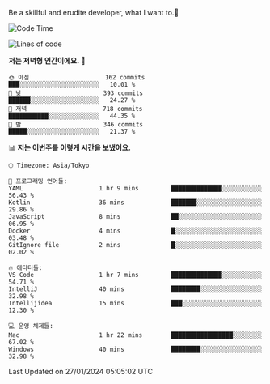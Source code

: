 Be a skillful and erudite developer, what I want to.👶

<!--START_SECTION:waka-->
![Code Time](http://img.shields.io/badge/Code%20Time-421%20hrs%2045%20mins-blue)

![Lines of code](https://img.shields.io/badge/%EC%A0%80%EB%8A%94%20%EC%97%AC%ED%83%9C%EA%B9%8C%EC%A7%80%20-756.1%20thousand%20%EC%A4%84%EC%9D%98%20%EC%BD%94%EB%93%9C%EB%A5%BC%20%EC%9E%91%EC%84%B1%ED%96%88%EC%96%B4%EC%9A%94.-blue)

**저는 저녁형 인간이에요. 🦉** 

```text
🌞 아침                     162 commits         ███░░░░░░░░░░░░░░░░░░░░░░   10.01 % 
🌆 낮　                     393 commits         ██████░░░░░░░░░░░░░░░░░░░   24.27 % 
🌃 저녁                     718 commits         ███████████░░░░░░░░░░░░░░   44.35 % 
🌙 밤　                     346 commits         █████░░░░░░░░░░░░░░░░░░░░   21.37 % 
```


📊 **저는 이번주를 이렇게 시간을 보냈어요.** 

```text
🕑︎ Timezone: Asia/Tokyo

💬 프로그래밍 언어들: 
YAML                     1 hr 9 mins         ██████████████░░░░░░░░░░░   56.43 % 
Kotlin                   36 mins             ███████░░░░░░░░░░░░░░░░░░   29.86 % 
JavaScript               8 mins              ██░░░░░░░░░░░░░░░░░░░░░░░   06.95 % 
Docker                   4 mins              █░░░░░░░░░░░░░░░░░░░░░░░░   03.48 % 
GitIgnore file           2 mins              █░░░░░░░░░░░░░░░░░░░░░░░░   02.02 % 

🔥 에디터들: 
VS Code                  1 hr 7 mins         ██████████████░░░░░░░░░░░   54.71 % 
IntelliJ                 40 mins             ████████░░░░░░░░░░░░░░░░░   32.98 % 
Intellijidea             15 mins             ███░░░░░░░░░░░░░░░░░░░░░░   12.30 % 

💻 운영 체제들: 
Mac                      1 hr 22 mins        █████████████████░░░░░░░░   67.02 % 
Windows                  40 mins             ████████░░░░░░░░░░░░░░░░░   32.98 % 
```


 Last Updated on 27/01/2024 05:05:02 UTC
<!--END_SECTION:waka-->
